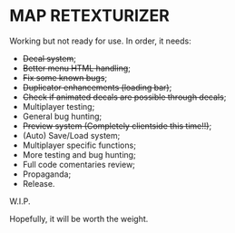 # MAP RETEXTURIZER

Working but not ready for use. In order, it needs:

- ~~Decal system~~;
- ~~Better menu HTML handling~~;
- ~~Fix some known bugs~~;
- ~~Duplicator enhancements (loading bar)~~;
- ~~Check if animated decals are possible through decals~~;
- Multiplayer testing;
- General bug hunting;
- ~~Preview system (Completely clientside this time!!)~~;
- (Auto) Save/Load system;
- Multiplayer specific functions;
- More testing and bug hunting;
- Full code comentaries review;
- Propaganda;
- Release.

W.I.P.

Hopefully, it will be worth the weight.
